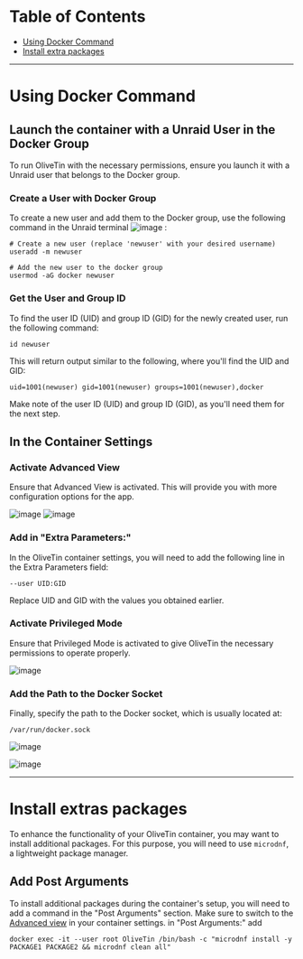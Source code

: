 # Table of Contents
- [Using Docker Command](#using-docker-command)
- [Install extra packages](#install-extra-packages)

---

# Using Docker Command
## Launch the container with a Unraid User in the Docker Group
To run OliveTin with the necessary permissions, ensure you launch it with a Unraid user that belongs to the Docker group.
### Create a User with Docker Group
To create a new user and add them to the Docker group, use the following command in the Unraid terminal ![image](https://github.com/user-attachments/assets/26dfb45a-9dde-47e9-a061-4695da8b0564) :
```
# Create a new user (replace 'newuser' with your desired username)
useradd -m newuser

# Add the new user to the docker group
usermod -aG docker newuser
```

### Get the User and Group ID
To find the user ID (UID) and group ID (GID) for the newly created user, run the following command:
```
id newuser
```
This will return output similar to the following, where you'll find the UID and GID:
```
uid=1001(newuser) gid=1001(newuser) groups=1001(newuser),docker
```
Make note of the user ID (UID) and group ID (GID), as you'll need them for the next step.

## In the Container Settings
### Activate Advanced View
Ensure that Advanced View is activated. This will provide you with more configuration options for the app.

![image](https://github.com/user-attachments/assets/c0a4a8d2-c7fd-4587-b581-32ea98cd1f40)
![image](https://github.com/user-attachments/assets/3abad6d3-3bdf-4890-a06e-1993610ab63a)

### Add in "Extra Parameters:"
In the OliveTin container settings, you will need to add the following line in the Extra Parameters field:
```
--user UID:GID
```
Replace UID and GID with the values you obtained earlier.

### Activate Privileged Mode
Ensure that Privileged Mode is activated to give OliveTin the necessary permissions to operate properly.

![image](https://github.com/user-attachments/assets/83910125-154e-4ee2-8c97-09ef784dcfdc)

### Add the Path to the Docker Socket
Finally, specify the path to the Docker socket, which is usually located at:
```
/var/run/docker.sock
```

![image](https://github.com/user-attachments/assets/750c6aeb-7a0c-4561-a522-8eaabcd7dff1)

![image](https://github.com/user-attachments/assets/5f2b7a08-901c-4097-a1c7-c925cebca3bd)

---

# Install extras packages
To enhance the functionality of your OliveTin container, you may want to install additional packages. For this purpose, you will need to use `microdnf`, a lightweight package manager.
## Add Post Arguments
To install additional packages during the container's setup, you will need to add a command in the "Post Arguments" section.
Make sure to switch to the [Advanced view](https://github.com/Josh-su/My-OliveTin-Configs/blob/main/Setup/unraid-setup.md#activate-advanced-view) in your container settings.
in "Post Arguments:" add
```
docker exec -it --user root OliveTin /bin/bash -c "microdnf install -y PACKAGE1 PACKAGE2 && microdnf clean all"
```
